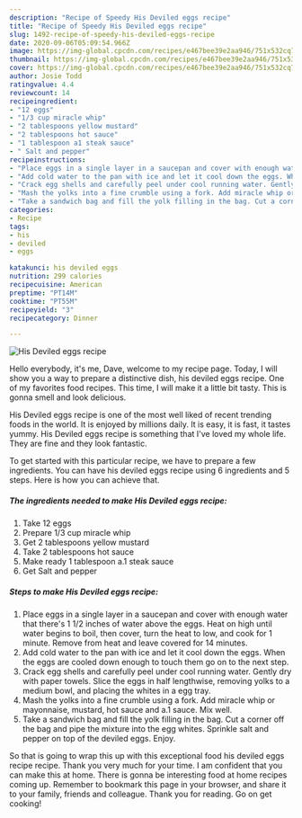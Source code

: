 ```yaml
---
description: "Recipe of Speedy His Deviled eggs recipe"
title: "Recipe of Speedy His Deviled eggs recipe"
slug: 1492-recipe-of-speedy-his-deviled-eggs-recipe
date: 2020-09-06T05:09:54.966Z
image: https://img-global.cpcdn.com/recipes/e467bee39e2aa946/751x532cq70/his-deviled-eggs-recipe-recipe-main-photo.jpg
thumbnail: https://img-global.cpcdn.com/recipes/e467bee39e2aa946/751x532cq70/his-deviled-eggs-recipe-recipe-main-photo.jpg
cover: https://img-global.cpcdn.com/recipes/e467bee39e2aa946/751x532cq70/his-deviled-eggs-recipe-recipe-main-photo.jpg
author: Josie Todd
ratingvalue: 4.4
reviewcount: 14
recipeingredient:
- "12 eggs"
- "1/3 cup miracle whip"
- "2 tablespoons yellow mustard"
- "2 tablespoons hot sauce"
- "1 tablespoon a1 steak sauce"
- " Salt and pepper"
recipeinstructions:
- "Place eggs in a single layer in a saucepan and cover with enough water that there&#39;s 1 1/2 inches of water above the eggs. Heat on high until water begins to boil, then cover, turn the heat to low, and cook for 1 minute. Remove from heat and leave covered for 14 minutes."
- "Add cold water to the pan with ice and let it cool down the eggs. When the eggs are cooled down enough to touch them go on to the next step."
- "Crack egg shells and carefully peel under cool running water. Gently dry with paper towels. Slice the eggs in half lengthwise, removing yolks to a medium bowl, and placing the whites in a egg tray."
- "Mash the yolks into a fine crumble using a fork. Add miracle whip or mayonnaise, mustard, hot sauce and a.1 sauce. Mix well."
- "Take a sandwich bag and fill the yolk filling in the bag. Cut a corner off the bag and pipe the mixture into the egg whites. Sprinkle salt and pepper on top of the deviled eggs. Enjoy."
categories:
- Recipe
tags:
- his
- deviled
- eggs

katakunci: his deviled eggs 
nutrition: 299 calories
recipecuisine: American
preptime: "PT14M"
cooktime: "PT55M"
recipeyield: "3"
recipecategory: Dinner

---
```



![His Deviled eggs recipe](https://img-global.cpcdn.com/recipes/e467bee39e2aa946/751x532cq70/his-deviled-eggs-recipe-recipe-main-photo.jpg)

Hello everybody, it's me, Dave, welcome to my recipe page. Today, I will show you a way to prepare a distinctive dish, his deviled eggs recipe. One of my favorites food recipes. This time, I will make it a little bit tasty. This is gonna smell and look delicious.

His Deviled eggs recipe is one of the most well liked of recent trending foods in the world. It is enjoyed by millions daily. It is easy, it is fast, it tastes yummy. His Deviled eggs recipe is something that I've loved my whole life. They are fine and they look fantastic.




To get started with this particular recipe, we have to prepare a few ingredients. You can have his deviled eggs recipe using 6 ingredients and 5 steps. Here is how you can achieve that.

<!--inarticleads1-->

##### The ingredients needed to make His Deviled eggs recipe:

1. Take 12 eggs
1. Prepare 1/3 cup miracle whip
1. Get 2 tablespoons yellow mustard
1. Take 2 tablespoons hot sauce
1. Make ready 1 tablespoon a.1 steak sauce
1. Get  Salt and pepper




<!--inarticleads2-->

##### Steps to make His Deviled eggs recipe:

1. Place eggs in a single layer in a saucepan and cover with enough water that there&#39;s 1 1/2 inches of water above the eggs. Heat on high until water begins to boil, then cover, turn the heat to low, and cook for 1 minute. Remove from heat and leave covered for 14 minutes.
1. Add cold water to the pan with ice and let it cool down the eggs. When the eggs are cooled down enough to touch them go on to the next step.
1. Crack egg shells and carefully peel under cool running water. Gently dry with paper towels. Slice the eggs in half lengthwise, removing yolks to a medium bowl, and placing the whites in a egg tray.
1. Mash the yolks into a fine crumble using a fork. Add miracle whip or mayonnaise, mustard, hot sauce and a.1 sauce. Mix well.
1. Take a sandwich bag and fill the yolk filling in the bag. Cut a corner off the bag and pipe the mixture into the egg whites. Sprinkle salt and pepper on top of the deviled eggs. Enjoy.




So that is going to wrap this up with this exceptional food his deviled eggs recipe recipe. Thank you very much for your time. I am confident that you can make this at home. There is gonna be interesting food at home recipes coming up. Remember to bookmark this page in your browser, and share it to your family, friends and colleague. Thank you for reading. Go on get cooking!
